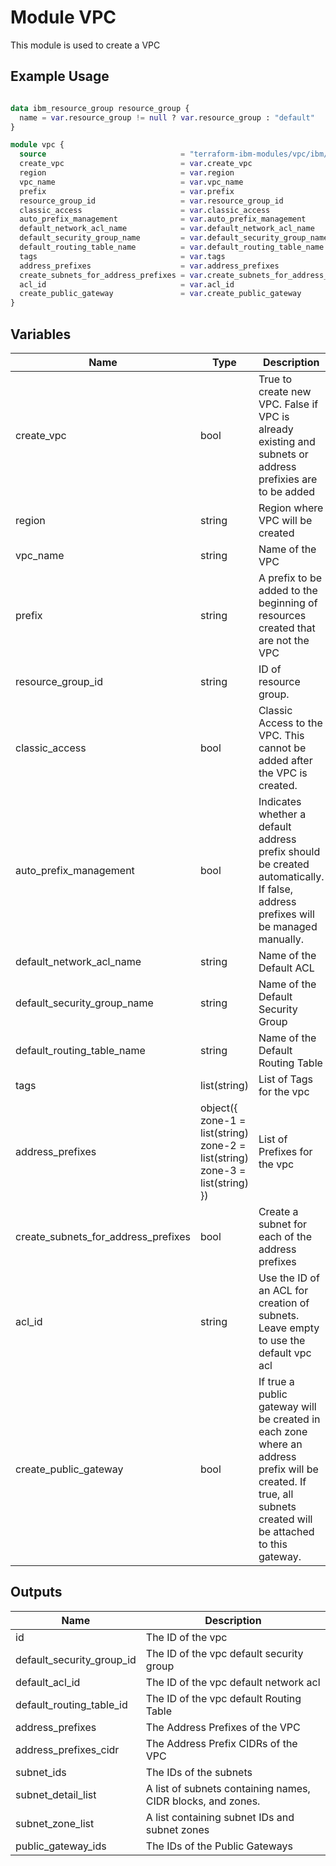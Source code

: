 # Module VPC

This module is used to create a VPC

## Example Usage

```terraform

data ibm_resource_group resource_group {
  name = var.resource_group != null ? var.resource_group : "default"
}

module vpc {
  source                              = "terraform-ibm-modules/vpc/ibm//modules/vpc"
  create_vpc                          = var.create_vpc
  region                              = var.region
  vpc_name                            = var.vpc_name
  prefix                              = var.prefix
  resource_group_id                   = var.resource_group_id
  classic_access                      = var.classic_access
  auto_prefix_management              = var.auto_prefix_management
  default_network_acl_name            = var.default_network_acl_name
  default_security_group_name         = var.default_security_group_name
  default_routing_table_name          = var.default_routing_table_name
  tags                                = var.tags
  address_prefixes                    = var.address_prefixes
  create_subnets_for_address_prefixes = var.create_subnets_for_address_prefixes
  acl_id                              = var.acl_id
  create_public_gateway               = var.create_public_gateway
}
```
<!-- BEGINNING OF PRE-COMMIT-TERRAFORM DOCS HOOK -->

## Variables

Name                                | Type                                                                          | Description                                                                                                                                                   | Sensitive | Default                                 | Required
----------------------------------- | ----------------------------------------------------------------------------- | ------------------------------------------------------------------------------------------------------------------------------------------------------------- | --------- | --------------------------------------- | --------
create_vpc                          | bool                                                                          | True to create new VPC. False if VPC is already existing and subnets or address prefixies are to be added                                                     |           | true                                    |  
region                              | string                                                                        | Region where VPC will be created                                                                                                                              |           | us-south                                | true
vpc_name                            | string                                                                        | Name of the VPC                                                                                                                                               |           |                                         | true
prefix                              | string                                                                        | A prefix to be added to the beginning of resources created that are not the VPC                                                                               |           | default                                 | 
resource_group_id                   | string                                                                        | ID of resource group.                                                                                                                                         |           | null                                    | 
classic_access                      | bool                                                                          | Classic Access to the VPC. This cannot be added after the VPC is created.                                                                                     |           | false                                   | 
auto_prefix_management              | bool                                                                          | Indicates whether a default address prefix should be created automatically. If false, address prefixes will be managed manually.                              |           | true                                    | 
default_network_acl_name            | string                                                                        | Name of the Default ACL                                                                                                                                       |           | null                                    | 
default_security_group_name         | string                                                                        | Name of the Default Security Group                                                                                                                            |           | null                                    | 
default_routing_table_name          | string                                                                        | Name of the Default Routing Table                                                                                                                             |           | null                                    | 
tags                                | list(string)                                                                  | List of Tags for the vpc                                                                                                                                      |           | []                                      | 
address_prefixes                    | object({ zone-1 = list(string) zone-2 = list(string) zone-3 = list(string) }) | List of Prefixes for the vpc                                                                                                                                  |           | { zone-1 = [], zone-2 = [], zone-3 = [] | 
create_subnets_for_address_prefixes | bool                                                                          | Create a subnet for each of the address prefixes                                                                                                              |           | false                                   | 
acl_id                              | string                                                                        | Use the ID of an ACL for creation of subnets. Leave empty to use the default vpc acl                                                                          |           | ""                                      | 
create_public_gateway               | bool                                                                          | If true a public gateway will be created in each zone where an address prefix will be created. If true, all subnets created will be attached to this gateway. |           | false                                   |

## Outputs

Name                      | Description
------------------------- | -----------------------------------------------------------
id                        | The ID of the vpc
default_security_group_id | The ID of the vpc default security group
default_acl_id            | The ID of the vpc default network acl
default_routing_table_id  | The ID of the vpc default Routing Table
address_prefixes          | The Address Prefixes of the VPC
address_prefixes_cidr     | The Address Prefix CIDRs of the VPC
subnet_ids                | The IDs of the subnets
subnet_detail_list        | A list of subnets containing names, CIDR blocks, and zones.
subnet_zone_list          | A list containing subnet IDs and subnet zones
public_gateway_ids        | The IDs of the Public Gateways
<!-- END OF PRE-COMMIT-TERRAFORM DOCS HOOK -->
